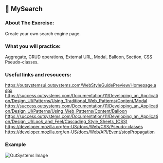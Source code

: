 ## :ledger: MySearch

### About The Exercise:

Create your own search engine page. 

### What you will practice:

Aggregate, CRUD operations, External URL, Modal, Balloon, Section, CSS Pseudo-classes.

### Useful links and resoucers:

https://outsystemsui.outsystems.com/WebStyleGuidePreview/Homepage.aspx
https://success.outsystems.com/Documentation/11/Developing_an_Application/Design_UI/Patterns/Using_Traditional_Web_Patterns/Content/Modal
https://success.outsystems.com/Documentation/11/Developing_an_Application/Design_UI/Patterns/Using_Web_Patterns/Content/Balloon
https://success.outsystems.com/Documentation/11/Developing_an_Application/Design_UI/Look_and_Feel/Cascading_Style_Sheets_(CSS)
https://developer.mozilla.org/en-US/docs/Web/CSS/Pseudo-classes
https://developer.mozilla.org/en-US/docs/Web/API/Event/stopPropagation

### Example

![OutSystems Image](OutSystemsProjects/Projects/2-Intermediate/Samples/mySearchPage.png)
